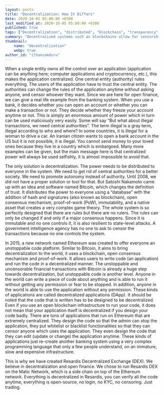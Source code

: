```yaml
---
layout: posts
title: "Decentralization: How It Differs"
date: 2020-10-05 05:00:00 +0300
last_modified_at: 2020-10-05 05:00:00 +0300
published: true
tags: ["Decentralization", "distributed", "blockchain", "transparency", "censorship-resistant", "authority"]
summary: "Decentralized systems such as blockchains allow for cencorship resistancy and minimize trust between parties, with no central authority."
thumbnail:
    name: "decentralization"
    webp: true
author_id: "ilhancemduru"
---
```


When a single entity owns all the control over an application (application can be anything here; computer applications and cryptocurrency, etc.), this makes the application centralized. One central entity (authority) rules everything. The users of the application have to trust the central entity. The authorities can change the rules of the application anytime without asking anyone, and censor whoever they want. Since we are here for open finance, we can give a real life example from the banking system. When you use a bank, it decides whether you can open an account or whether you can make a transaction or not. They decide whether they freeze your account anytime or not. This is simply an enormous amount of power which in turn can be used maliciously very easily. Some will say “But what about illegal transactions, we need central authorities”. The term illegal is a gray term, illegal according to who and where? In some countries, it is illegal for a woman to drive a car. An Iranian citizen wants to open a bank account in the US but it is not possible, it is illegal. You cannot send money to your loved ones because they live in a country which is embargoed. Many more examples can be given, but the main message here is that centralized power will always be used selfishly, it is almost impossible to avoid that.

The only solution is decentralization. The power needs to be distributed to everyone in the system. We need to get rid of central authorities for a better society. We need to promote autonomy instead of authority. Until 2008, we did not have a proper solution or tool for that. But Satoshi Nakamoto came up with an idea and software named Bitcoin, which changes the definition of trust. It distributes the power to everyone using a “database” with the addition of hash and signatures (also known as blockchain), open consensus mechanism, proof-of-work (PoW), immutability, and a native asset that creates a very complex game theory. The whole system is so perfectly designed that there are rules but there are no rulers. The rules can only be changed if and only if a major consensus happens. Since it is immutable and no one controls it, it is also resilient to state-level attacks. A government intelligence agency has no one to ask to censor the transactions because no one controls the system.

In 2015, a new network named Ethereum was created to offer everyone an unstoppable code platform. Similar to Bitcoin, it aims to bring decentralization to the world, it uses a blockchain, open consensus mechanism and proof-of-work. It allows users to write code (an application) and run the code in a decentralized manner. The unstoppable and uncensorable financial transactions with Bitcoin is already a huge step towards decentralization, but unstoppable code is another level. Anyone in the world can write a piece of code about anything and is able to run it without getting any permission or fear to be stopped. In addition, anyone in the world is able to use the application without any permission. These kinds of applications are called decentralized applications (DApp). It should be noted that the code that is written has to be designed to be decentralized. Even if you use an open blockchain infrastructure to run your code, it does not mean that your application itself is decentralized if you design your code badly. There are tons of applications that run on Ethereum that are extremely centralized. They design the code so that the admin can stop the application, they put whitelist or blacklist functionalities so that they can censor anyone which uses the application. They even design the code that they can edit (update or change) the application anytime. These kinds of applications just re-create another banking system using a very complex programming language that only a few people understand, on an immature, slow and expensive infrastructure.

This is why we have created Resardis Decentralized Exchange (DEX). We believe in decentralization and open finance. We chose to run Resardis DEX on the Matic Network, which is a side chain on top of the Ethereum network. Everything is decentralized in Resardis, you can verify all the code anytime, everything is open-source, no login, no KYC, no censoring. Just trading.
